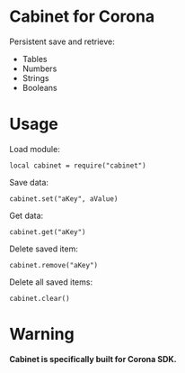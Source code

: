 # Cabinet for Corona
Persistent save and retrieve:
- Tables
- Numbers
- Strings
- Booleans


# Usage
Load module:
```
local cabinet = require("cabinet")
```
Save data:
```
cabinet.set("aKey", aValue)
```
Get data:
```
cabinet.get("aKey")
```
Delete saved item:
```
cabinet.remove("aKey")
```
Delete all saved items:
```
cabinet.clear()
```


# Warning
**Cabinet is specifically built for Corona SDK.**
